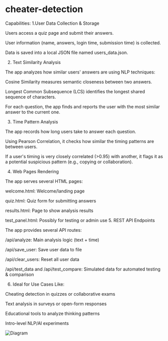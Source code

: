 # cheater-detection
Capabilities:
1.User Data Collection & Storage

Users access a quiz page and submit their answers.

User information (name, answers, login time, submission time) is collected.

Data is saved into a local JSON file named users_data.json.

2. Text Similarity Analysis
   
The app analyzes how similar users' answers are using NLP techniques:

Cosine Similarity measures semantic closeness between two answers.

Longest Common Subsequence (LCS) identifies the longest shared sequence of characters.

For each question, the app finds and reports the user with the most similar answer to the current one.

3. Time Pattern Analysis
   
The app records how long users take to answer each question.

Using Pearson Correlation, it checks how similar the timing patterns are between users.

If a user's timing is very closely correlated (>0.95) with another, it flags it as a potential suspicious pattern (e.g., copying or collaboration).

4. Web Pages Rendering
   
The app serves several HTML pages:

welcome.html: Welcome/landing page

quiz.html: Quiz form for submitting answers

results.html: Page to show analysis results

test_panel.html: Possibly for testing or admin use
5. REST API Endpoints

The app provides several API routes:

/api/analyze: Main analysis logic (text + time)

/api/save_user: Save user data to file

/api/clear_users: Reset all user data

/api/test_data and /api/test_compare: Simulated data for automated testing & comparison

 6. Ideal for Use Cases Like:

Cheating detection in quizzes or collaborative exams

Text analysis in surveys or open-form responses

Educational tools to analyze thinking patterns

Intro-level NLP/AI experiments


![Diagram](https://github.com/user-attachments/assets/16b0f320-fb9a-495f-bfdf-9eeff74bcd52)
